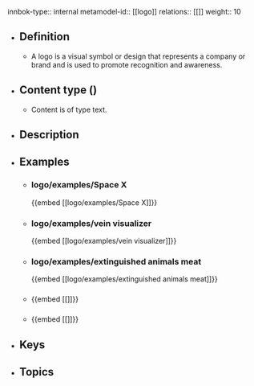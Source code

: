 innbok-type:: internal
metamodel-id:: [[logo]]
relations:: [[]]
weight:: 10

- ## Definition
  - A logo is a visual symbol or design that represents a company or brand and is used to promote recognition and awareness.
- ## Content type ()
  - Content is of type text.
  
- ## Description
- ## Examples
  - ### logo/examples/Space X
    {{embed [[logo/examples/Space X]]}}
  - ### logo/examples/vein visualizer
    {{embed [[logo/examples/vein visualizer]]}}
  - ### logo/examples/extinguished animals meat
    {{embed [[logo/examples/extinguished animals meat]]}}
  - ### 
    {{embed [[]]}}
  - ### 
    {{embed [[]]}}
  
- ## Keys
  
- ## Topics
  

